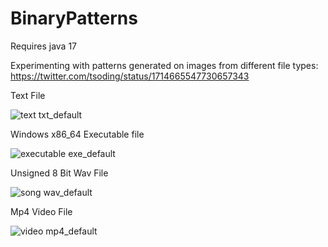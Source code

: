 # BinaryPatterns

Requires java 17

Experimenting with patterns generated on images from different file types: https://twitter.com/tsoding/status/1714665547730657343

Text File

![text txt_default](https://github.com/CientistaVuador/BinaryPatterns/assets/52110280/369d9e72-7e54-49be-aed0-6f2a1f69d8e4)

Windows x86_64 Executable file

![executable exe_default](https://github.com/CientistaVuador/BinaryPatterns/assets/52110280/7fadffc1-45de-4950-af4c-fae8ce222730)

Unsigned 8 Bit Wav File

![song wav_default](https://github.com/CientistaVuador/BinaryPatterns/assets/52110280/6377b624-6dad-4084-b19b-80b732418280)

Mp4 Video File

![video mp4_default](https://github.com/CientistaVuador/BinaryPatterns/assets/52110280/2adfa63f-4786-4357-bb34-8dcbd6aa1cc0)
